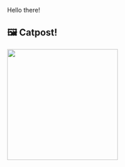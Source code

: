 Hello there!



## 🖼️ Catpost!

<sub>
    <img src="https://cdn2.thecatapi.com/images/e6e.jpg" height="256">
</sub>

